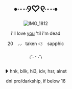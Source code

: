 <div id="header" align="center">
  
# •┈୨♡୧┈• 

<div id="header" align="center">

![IMG_1812](https://github.com/user-attachments/assets/b9df6d75-fe60-4fee-89da-b8bbcee3de24)


<div id="header" align="center">

i'll love [you](https://rentry.org/elyponia) 'til i'm dead

20 ⠀⸝⸝⠀taken ‹𝟹⠀ sapphic

<div id="header" align="center">
  
₍ᐢ. ༝ .ᐢ₎

  <div id="header" align="center">
    
❥ hnk, bllk, hi3, idv, hsr, alnst

<div id="header" align="center">

dni pro/darkship, if below 16
